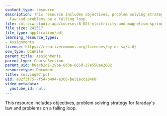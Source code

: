```yaml
---
content_type: resource
description: This resource includes objectives, problem solving strategy for faraday's
  law and problems on a falling loop.
file: /ol-ocw-studio-app/courses/8-02t-electricity-and-magnetism-spring-2005/a02f3f757f54b494e360be31acc18460_solving07.pdf
file_size: 242517
file_type: application/pdf
learning_resource_types:
- Assignments
license: https://creativecommons.org/licenses/by-nc-sa/4.0/
ocw_type: OCWFile
parent_title: Assignments
parent_type: CourseSection
parent_uid: b8acb2d1-29ba-8d3e-665d-27e550ae2602
resourcetype: Document
title: solving07.pdf
uid: a02f3f75-7f54-b494-e360-be31acc18460
video_metadata:
  youtube_id: null
---
```

This resource includes objectives, problem solving strategy for faraday's law and problems on a falling loop.